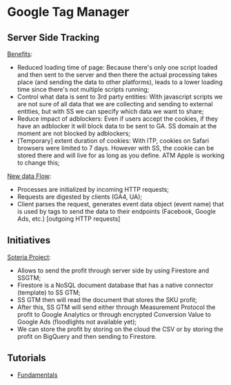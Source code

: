 # Google Tag Manager

## Server Side Tracking
[Benefits](https://www.analyticsmania.com/post/introduction-to-google-tag-manager-server-side-tagging/):
- Reduced loading time of page: Because there's only one script loaded and then sent to the server and then there the actual processing takes place (and sending the data to other platforms), leads to a lower loading time since there's not multiple scripts running;
- Control what data is sent to 3rd party entities: With javascript scripts we are not sure of all data that we are collecting and sending to external entities, but with SS we can specify which data we want to share;
- Reduce impact of adblockers: Even if users accept the cookies, if they have an adblocker it will block data to be sent to GA. SS domain at the moment are not blocked by adblockers;
- [Temporary] extent duration of cookies: With ITP, cookies on Safari browsers were limited to 7 days. However with SS, the cookie can be stored there and will live for as long as you define. ATM Apple is working to change this;

[New data Flow](https://www.simoahava.com/analytics/server-side-tagging-google-tag-manager/):
- Processes are initialized by incoming HTTP requests;
- Requests are digested by clients (GA4, UA);
- Client parses the request, generates event data object (event name) that is used by tags to send the data to their endpoints (Facebook, Google Ads, etc.) [outgoing HTTP requests]

## Initiatives
[Soteria Project](https://github.com/google/gps_soteria):
- Allows to send the profit through server side by using Firestore and SSGTM;
- Firestore is a NoSQL document database that has a native connector (template) to SS GTM;
- SS GTM then will read the document that stores the SKU profit;
- After this, SS GTM will send either through Measurement Protocol the profit to Google Analytics or through encrypted Conversion Value to Google Ads (floodlights not available yet);
- We can store the profit by storing on the cloud the CSV or by storing the profit on BigQuery and then sending to Firestore.

## Tutorials
- [Fundamentals](https://developers.google.com/tag-platform/learn/sst-fundamentals?utm_source=convertkit&utm_medium=email&utm_campaign=Some%20excellent%20resources%20for%20technical%20marketing...%20%E2%80%93%20Simmer%20Newsletter%20%2351%20-%2010283594)

